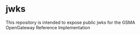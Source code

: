 # jwks
This repository is intended to expose public jwks for the GSMA OpenGateway Reference Implementation
